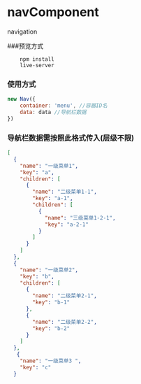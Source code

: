 # navComponent
navigation

###预览方式
```
	npm install
	live-server
```

### 使用方式
```JavaScript
new Nav({
    container: 'menu', //容器ID名
    data: data //导航栏数据
})

```

### 导航栏数据需按照此格式传入(层级不限)
```Json
[
  {
    "name": "一级菜单1",
    "key": "a",
    "children": [
      {
        "name": "二级菜单1-1",
        "key": "a-1",
        "children": [
          {
            "name": "三级菜单1-2-1",
            "key": "a-2-1"
          }
        ]
      }
    ]
  },
  {
    "name": "一级菜单2",
    "key": "b",
    "children": [
      {
        "name": "二级菜单2-1",
        "key": "b-1"
      },
      {
        "name": "二级菜单2-2",
        "key": "b-2"
      }
    ]
  },
   {
    "name": "一级菜单3 ",
    "key": "c"
  }
```